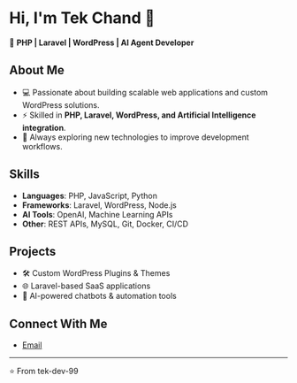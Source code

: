 # Hi, I'm Tek Chand 👋

🚀 **PHP | Laravel | WordPress | AI Agent Developer**

## About Me
- 💻 Passionate about building scalable web applications and custom WordPress solutions.
- ⚡ Skilled in **PHP, Laravel, WordPress, and Artificial Intelligence integration**.
- 🌱 Always exploring new technologies to improve development workflows.

## Skills
- **Languages**: PHP, JavaScript, Python  
- **Frameworks**: Laravel, WordPress, Node.js  
- **AI Tools**: OpenAI, Machine Learning APIs  
- **Other**: REST APIs, MySQL, Git, Docker, CI/CD

## Projects
- 🛠 Custom WordPress Plugins & Themes  
- 🌐 Laravel-based SaaS applications  
- 🤖 AI-powered chatbots & automation tools  

## Connect With Me
- [Email](mailto:tek.dev365@gmail.com)  

---
⭐️ From tek-dev-99
